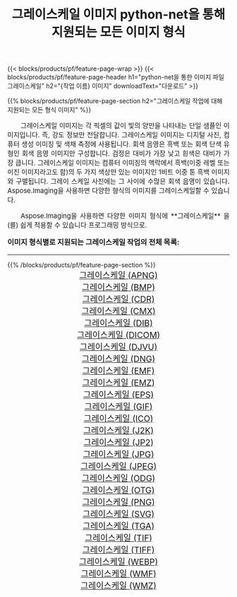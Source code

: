 ﻿---
title: 그레이스케일 이미지 python-net을 통해 지원되는 모든 이미지 형식 
weight: 3920
url: /ko/python-net/grayscale/ 
lang: ko
langdirlevel: 2
locales: zh-hans,ja,it,ru,de,es,fr,nl,id,lt,pl,pt,vi,tr,ko,zh-hant,ar,hi,th,sv,cs,uk,he
description: Aspose.Imaging을 사용하면 python-net을 통해 쉽게 그레이스케일 이미지를 만들 수 있습니다.
---

{{< blocks/products/pf/feature-page-wrap >}}
{{< blocks/products/pf/feature-page-header h1="python-net을 통한 이미지 파일 그레이스케일" h2="{작업 이름} 이미지" downloadText="다운로드" >}}


{{% blocks/products/pf/feature-page-section  h2="그레이스케일 작업에 대해 지원되는 모든 형식 이미지" %}}
<p align="justify" style="text-indent:2em;font-size:15px;">
그레이스케일 이미지는 각 픽셀의 값이 빛의 양만을 나타내는 단일 샘플인 이미지입니다. 즉, 강도 정보만 전달합니다. 그레이스케일 이미지는 디지털 사진, 컴퓨터 생성 이미징 및 색채 측정에 사용됩니다. 회색 음영은 흑백 또는 회색 단색 유형인 회색 음영 이미지만 구성합니다. 검정은 대비가 가장 낮고 흰색은 대비가 가장 큽니다. 그레이스케일 이미지는 컴퓨터 이미징의 맥락에서 흑백(이중 레벨 또는 이진 이미지라고도 함)의 두 가지 색상만 있는 이미지인 1비트 이중 톤 흑백 이미지와 구별됩니다. 그레이 스케일 사진에는 그 사이에 수많은 회색 음영이 있습니다. Aspose.Imaging을 사용하면 다양한 형식의 이미지를 그레이스케일할 수 있습니다.
</p>
<p align="justify" style="text-indent:2em;font-size:15px;">
Aspose.Imaging을 사용하면 다양한 이미지 형식에 **그레이스케일** 을(를) 쉽게 적용할 수 있습니다 프로그래밍 방식으로. 
</p>
<h3 style="margin-top:16px;">
이미지 형식별로 지원되는 그레이스케일 작업의 전체 목록:
</h3>
<hr/>
{{% /blocks/products/pf/feature-page-section %}}
<div class="container-fluid productfamilypage bg-gray">
    <div class="convertypes bg-gray agp-content section">
        <div class="container">
		<div class="row other-converters" style="gap: 10px;font-size: 19px;text-align:center;">
		    <div class='col-md-3 other-converter remove-lp remove-rp'><a href="/imaging/ko/python-net/grayscale/apng/" style="padding:15px;">그레이스케일 (APNG)</a></div><div class='col-md-3 other-converter remove-lp remove-rp'><a href="/imaging/ko/python-net/grayscale/bmp/" style="padding:15px;">그레이스케일 (BMP)</a></div><div class='col-md-3 other-converter remove-lp remove-rp'><a href="/imaging/ko/python-net/grayscale/cdr/" style="padding:15px;">그레이스케일 (CDR)</a></div><div class='col-md-3 other-converter remove-lp remove-rp'><a href="/imaging/ko/python-net/grayscale/cmx/" style="padding:15px;">그레이스케일 (CMX)</a></div><div class='col-md-3 other-converter remove-lp remove-rp'><a href="/imaging/ko/python-net/grayscale/dib/" style="padding:15px;">그레이스케일 (DIB)</a></div><div class='col-md-3 other-converter remove-lp remove-rp'><a href="/imaging/ko/python-net/grayscale/dicom/" style="padding:15px;">그레이스케일 (DICOM)</a></div><div class='col-md-3 other-converter remove-lp remove-rp'><a href="/imaging/ko/python-net/grayscale/djvu/" style="padding:15px;">그레이스케일 (DJVU)</a></div><div class='col-md-3 other-converter remove-lp remove-rp'><a href="/imaging/ko/python-net/grayscale/dng/" style="padding:15px;">그레이스케일 (DNG)</a></div><div class='col-md-3 other-converter remove-lp remove-rp'><a href="/imaging/ko/python-net/grayscale/emf/" style="padding:15px;">그레이스케일 (EMF)</a></div><div class='col-md-3 other-converter remove-lp remove-rp'><a href="/imaging/ko/python-net/grayscale/emz/" style="padding:15px;">그레이스케일 (EMZ)</a></div><div class='col-md-3 other-converter remove-lp remove-rp'><a href="/imaging/ko/python-net/grayscale/eps/" style="padding:15px;">그레이스케일 (EPS)</a></div><div class='col-md-3 other-converter remove-lp remove-rp'><a href="/imaging/ko/python-net/grayscale/gif/" style="padding:15px;">그레이스케일 (GIF)</a></div><div class='col-md-3 other-converter remove-lp remove-rp'><a href="/imaging/ko/python-net/grayscale/ico/" style="padding:15px;">그레이스케일 (ICO)</a></div><div class='col-md-3 other-converter remove-lp remove-rp'><a href="/imaging/ko/python-net/grayscale/j2k/" style="padding:15px;">그레이스케일 (J2K)</a></div><div class='col-md-3 other-converter remove-lp remove-rp'><a href="/imaging/ko/python-net/grayscale/jp2/" style="padding:15px;">그레이스케일 (JP2)</a></div><div class='col-md-3 other-converter remove-lp remove-rp'><a href="/imaging/ko/python-net/grayscale/jpg/" style="padding:15px;">그레이스케일 (JPG)</a></div><div class='col-md-3 other-converter remove-lp remove-rp'><a href="/imaging/ko/python-net/grayscale/jpeg/" style="padding:15px;">그레이스케일 (JPEG)</a></div><div class='col-md-3 other-converter remove-lp remove-rp'><a href="/imaging/ko/python-net/grayscale/odg/" style="padding:15px;">그레이스케일 (ODG)</a></div><div class='col-md-3 other-converter remove-lp remove-rp'><a href="/imaging/ko/python-net/grayscale/otg/" style="padding:15px;">그레이스케일 (OTG)</a></div><div class='col-md-3 other-converter remove-lp remove-rp'><a href="/imaging/ko/python-net/grayscale/png/" style="padding:15px;">그레이스케일 (PNG)</a></div><div class='col-md-3 other-converter remove-lp remove-rp'><a href="/imaging/ko/python-net/grayscale/svg/" style="padding:15px;">그레이스케일 (SVG)</a></div><div class='col-md-3 other-converter remove-lp remove-rp'><a href="/imaging/ko/python-net/grayscale/tga/" style="padding:15px;">그레이스케일 (TGA)</a></div><div class='col-md-3 other-converter remove-lp remove-rp'><a href="/imaging/ko/python-net/grayscale/tif/" style="padding:15px;">그레이스케일 (TIF)</a></div><div class='col-md-3 other-converter remove-lp remove-rp'><a href="/imaging/ko/python-net/grayscale/tiff/" style="padding:15px;">그레이스케일 (TIFF)</a></div><div class='col-md-3 other-converter remove-lp remove-rp'><a href="/imaging/ko/python-net/grayscale/webp/" style="padding:15px;">그레이스케일 (WEBP)</a></div><div class='col-md-3 other-converter remove-lp remove-rp'><a href="/imaging/ko/python-net/grayscale/wmf/" style="padding:15px;">그레이스케일 (WMF)</a></div><div class='col-md-3 other-converter remove-lp remove-rp'><a href="/imaging/ko/python-net/grayscale/wmz/" style="padding:15px;">그레이스케일 (WMZ)</a></div>
                </div>
        </div>
    </div>
</div>
<br/>
